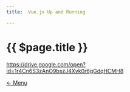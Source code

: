 ```yaml
---
title:  Vue.js Up and Running

---
```


# {{ $page.title }}

https://drive.google.com/open?id=1r4Cn6S3zAnO9bszJ4Xvk0r6gGdqHCMH8

[<- Menu](/menu/)
